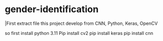 # gender-identification



|First extract file 
this project develop from CNN, Python, Keras, OpenCV

so first install python 3.11
Pip install cv2
pip install keras
pip install cnn
